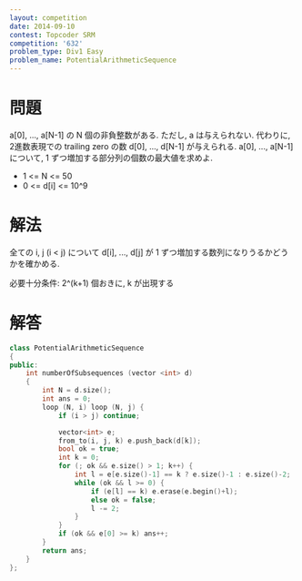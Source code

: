 ```yaml
---
layout: competition
date: 2014-09-10
contest: Topcoder SRM
competition: '632'
problem_type: Div1 Easy
problem_name: PotentialArithmeticSequence
---
```


# 問題
a[0], ..., a[N-1] の N 個の非負整数がある. ただし, a は与えられない. 代わりに, 2進数表現での trailing zero の数 d[0], ..., d[N-1] が与えられる.
a[0], ..., a[N-1] について, 1 ずつ増加する部分列の個数の最大値を求めよ.

- 1 <= N <= 50
- 0 <= d[i] <= 10^9

# 解法
全ての i, j (i < j) について d[i], ..., d[j] が 1 ずつ増加する数列になりうるかどうかを確かめる.

必要十分条件: 2^(k+1) 個おきに, k が出現する

# 解答
```cpp
class PotentialArithmeticSequence
{
public:
    int numberOfSubsequences (vector <int> d)
    {
        int N = d.size();
        int ans = 0;
        loop (N, i) loop (N, j) {
            if (i > j) continue;

            vector<int> e;
            from_to(i, j, k) e.push_back(d[k]);
            bool ok = true;
            int k = 0;
            for (; ok && e.size() > 1; k++) {
                int l = e[e.size()-1] == k ? e.size()-1 : e.size()-2;
                while (ok && l >= 0) {
                    if (e[l] == k) e.erase(e.begin()+l);
                    else ok = false;
                    l -= 2;
                }
            }
            if (ok && e[0] >= k) ans++;
        }
        return ans;
    }
};

```
